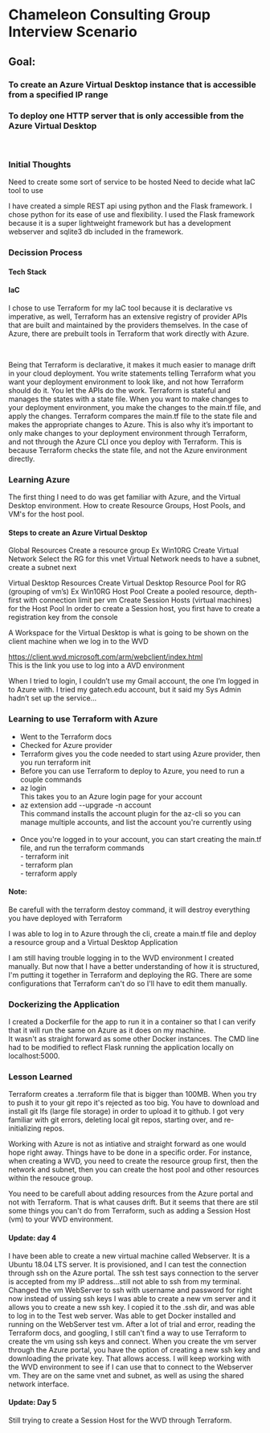 # Chameleon Consulting Group Interview Scenario

## Goal:

### To create an Azure Virtual Desktop instance that is accessible from a specified IP range

### To deploy one HTTP server that is only accessible from the Azure Virtual Desktop

<br>

### Initial Thoughts

Need to create some sort of service to be hosted
Need to decide what IaC tool to use

I have created a simple REST api using python and the Flask framework. I chose python for its ease of use and flexibility. I used the Flask framework because it is a super lightweight framework but has a development webserver and sqlite3 db included in the framework.

### Decission Process

#### Tech Stack

#### IaC

I chose to use Terraform for my IaC tool because it is declarative vs imperative, as well, Terraform has an extensive registry of provider APIs that are built and maintained by the providers themselves. In the case of Azure, there are prebuilt tools in Terraform that work directly with Azure.

<br>

Being that Terraform is declarative, it makes it much easier to manage drift in your cloud deployment. You write statements telling Terraform what you want your deployment environment to look like, and not how Terraform should do it. You let the APIs do the work. Terraform is stateful and manages the states with a state file. When you want to make changes to your deployment environment, you make the changes to the main.tf file, and apply the changes. Terraform compares the main.tf file to the state file and makes the appropriate changes to Azure.
This is also why it’s important to only make changes to your deployment environment through Terraform, and not through the Azure CLI once you deploy with Terraform. This is because Terraform checks the state file, and not the Azure environment directly.

### Learning Azure

The first thing I need to do was get familiar with Azure, and the Virtual Desktop environment. How to create Resource Groups, Host Pools, and VM's for the host pool.

#### Steps to create an Azure Virtual Desktop

Global Resources
Create a resource group
Ex Win10RG
Create Virtual Network
Select the RG for this vnet
Virtual Network needs to have a subnet, create a subnet next

Virtual Desktop Resources
Create Virtual Desktop Resource Pool for RG (grouping of vm’s)
Ex Win10RG Host Pool
Create a pooled resource, depth-first with connection limit per vm
Create Session Hosts (virtual machines) for the Host Pool
In order to create a Session host, you first have to create a registration key from the console

A Workspace for the Virtual Desktop is what is going to be shown on the client machine when we log in to the WVD

https://client.wvd.microsoft.com/arm/webclient/index.html  
This is the link you use to log into a AVD environment

When I tried to login, I couldn’t use my Gmail account, the one I’m logged in to Azure with. I tried my gatech.edu account, but it said my Sys Admin hadn’t set up the service…

### Learning to use Terraform with Azure

- Went to the Terraform docs
  <br>
- Checked for Azure provider
  <br>
- Terraform gives you the code needed to start using Azure provider, then you run terraform init
  <br>
- Before you can use Terraform to deploy to Azure, you need to run a couple commands
  <br>
- az login
  <br>
  This takes you to an Azure login page for your account
  <br>
- az extension add --upgrade -n account
  <br>
  This command installs the account plugin for the az-cli so you can manage multiple accounts, and list the account you're currently using
  <br>
  <br>
- Once you're logged in to your account, you can start creating the main.tf file, and run the terraform commands
  <br> - terraform init
  <br> - terraform plan
  <br> - terraform apply
  <br>

#### Note:

Be carefull with the terraform destoy command, it will destroy everything you have deployed with Terraform
<br>

I was able to log in to Azure through the cli, create a main.tf file and deploy a resource group and a Virtual Desktop Application

I am still having trouble logging in to the WVD environment I created manually. But now that I have a better understanding of how it is structured, I'm putting it together in Terraform and deploying the RG. There are some configurations that Terraform can't do so I'll have to edit them manually.

### Dockerizing the Application

I created a Dockerfile for the app to run it in a container so that I can verify that it will run the same on Azure as it does on my machine.
<br>
It wasn't as straight forward as some other Docker instances. The CMD line had to be modified to reflect Flask running the application locally on localhost:5000.

### Lesson Learned

Terraform creates a .terraform file that is bigger than 100MB. When you try to push it to your git repo it's rejected as too big. You have to download and install git lfs (large file storage) in order to upload it to github.
I got very familiar with git errors, deleting local git repos, starting over, and re-initializing repos.

Working with Azure is not as intiative and straight forward as one would hope right away. Things have to be done in a specific order. For instance, when creating a WVD, you need to create the resource group first, then the network and subnet, then you can create the host pool and other resources within the resouce group.

You need to be carefull about adding resources from the Azure portal and not with Terraform. That is what causes drift. But it seems that there are stil some things you can't do from Terraform, such as adding a Session Host (vm) to your WVD environment.

#### Update: day 4

I have been able to create a new virtual machine called Webserver. It is a Ubuntu 18.04 LTS server. It is provisioned, and I can test the connection through ssh on the Azure portal. The ssh test says connection to the server is accepted from my IP address...still not able to ssh from my terminal.
Changed the vm WebServer to ssh with username and password for right now instead of ussing ssh keys
I was able to create a new vm server and it allows you to create a new ssh key. I copied it to the .ssh dir, and was able to log in to the Test web server. Was able to get Docker installed and running on the WebServer test vm.
After a lot of trial and error, reading the Terraform docs, and googling, I still can't find a way to use Terraform to create the vm using ssh keys and connect. When you create the vm server through the Azure portal, you have the option of creating a new ssh key and downloading the private key. That allows access. I will keep working with the WVD environment to see if I can use that to connect to the Webserver vm. They are on the same vnet and subnet, as well as using the shared network interface.

#### Update: Day 5

Still trying to create a Session Host for the WVD through Terraform.

